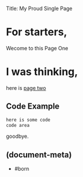 Title: My Proud Single Page

# For starters,

Wecome to this Page One


# I was thinking,

here is [page two]({filename}my-other-page.md)


## Code Example

```bash
here is some code
code area
```

goodbye.


## (document-meta)

  - #born
